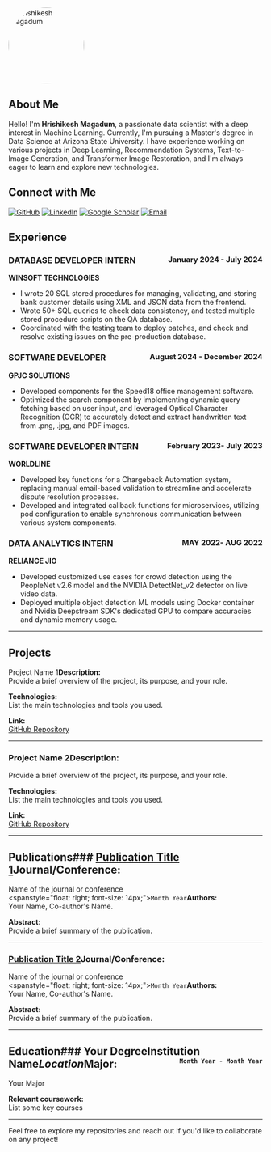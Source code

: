 
<!-- To make the image round, use HTML inside the Markdown file -->
<img src="https://github.com/user-attachments/assets/1ea7d318-934c-4b55-9cdc-1976cd8080a0" alt="Hrishikesh Magadum" style="border-radius: 50%; width: 150px; height: 150px;">

## About Me
Hello! I'm **Hrishikesh Magadum**, a passionate data scientist with a deep interest in Machine Learning. Currently, I'm pursuing a Master's degree in Data Science at Arizona State University. I have experience working on various projects in Deep Learning, Recommendation Systems, Text-to-Image Generation, and Transformer Image Restoration, and I'm always eager to learn and explore new technologies.


## Connect with Me

[![GitHub](https://img.shields.io/badge/GitHub-181717?style=for-the-badge&logo=github&logoColor=white&label=)](https://github.com/hrishikeshm12)
[![LinkedIn](https://img.shields.io/badge/LinkedIn-0077B5?style=for-the-badge&logo=linkedin&logoColor=white&label=)](https://www.linkedin.com/in/hrishikesh-magadum-323a431b3/)
[![Google Scholar](https://img.shields.io/badge/Google_Scholar-4285F4?style=for-the-badge&logo=google-scholar&logoColor=white&label=)](https://scholar.google.com/citations?user=p2Nk2JwAAAAJ&hl=en&oi=ao)
[![Email](https://img.shields.io/badge/Email-D14836?style=for-the-badge&logo=gmail&logoColor=white&label=)](mailto:hrishikeshmagadum09@gmail.com)



## Experience

### DATABASE DEVELOPER INTERN  <span style="float: right ;font-size: 0.9em;">January 2024 - July 2024</span>
**WINSOFT TECHNOLOGIES**
- I wrote 20 SQL stored procedures for managing, validating, and storing bank customer details using XML and JSON data from the frontend.
- Wrote 50+ SQL queries to check data consistency, and tested multiple stored procedure scripts on the QA database.
- Coordinated with the testing team to deploy patches, and check and resolve existing issues on the pre-production database.


### SOFTWARE DEVELOPER  <span style="float: right ;font-size: 0.9em;">August 2024 - December 2024</span>
**GPJC SOLUTIONS**
- Developed components for the Speed18 office management software.
- Optimized the search component by implementing dynamic query fetching based on user input, and leveraged Optical Character Recognition (OCR) to accurately 
  detect and extract handwritten text from .png, .jpg, and PDF images.


### SOFTWARE DEVELOPER INTERN  <span style="float: right ;font-size: 0.9em;">February 2023- July 2023</span>
**WORLDLINE**
- Developed key functions for a Chargeback Automation system, replacing manual email-based validation to streamline and accelerate dispute resolution processes.
- Developed and integrated callback functions for microservices, utilizing pod configuration to enable synchronous communication between various system components.
  

### DATA ANALYTICS INTERN  <span style="float: right ;font-size: 0.9em;">MAY 2022- AUG 2022</span>
**RELIANCE JIO**
- Developed customized use cases for crowd detection using the PeopleNet v2.6 model and the NVIDIA DetectNet_v2 detector on live video data.
-  Deployed multiple object detection ML models using Docker container and Nvidia Deepstream SDK's dedicated GPU to compare accuracies and dynamic memory usage.
---

## Projects
Project Name 1**Description:**  
Provide a brief overview of the project, its purpose, and your role.

**Technologies:**  
List the main technologies and tools you used.

**Link:**  
[GitHub Repository](https://github.com/)

---

### Project Name 2**Description:**  
Provide a brief overview of the project, its purpose, and your role.

**Technologies:**  
List the main technologies and tools you used.

**Link:**  
[GitHub Repository](https://github.com/)

---

## Publications### [Publication Title 1](https://link.to.publication)**Journal/Conference:**  
Name of the journal or conference  
<spanstyle="float: right; font-size: 14px;">`Month Year`</span>**Authors:**  
Your Name, Co-author's Name.

**Abstract:**  
Provide a brief summary of the publication.

---

### [Publication Title 2](https://link.to.publication)**Journal/Conference:**  
Name of the journal or conference  
<spanstyle="float: right; font-size: 14px;">`Month Year`</span>**Authors:**  
Your Name, Co-author's Name.

**Abstract:**  
Provide a brief summary of the publication.

---

## Education### Your Degree**Institution Name***Location*<span style="float: right; font-size: 14px;">`Month Year - Month Year`</span>**Major:**  
Your Major

**Relevant coursework:**  
List some key courses


---

Feel free to explore my repositories and reach out if you'd like to collaborate on any project!
